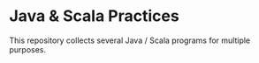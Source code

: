 # Java & Scala Practices

This repository collects several Java / Scala programs for multiple purposes.